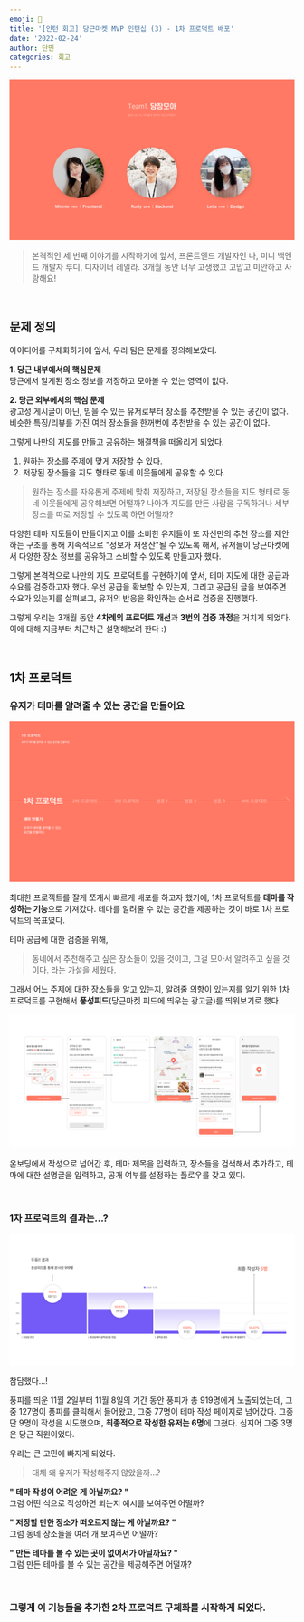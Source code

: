 ```yaml
---
emoji: 🥕
title: '[인턴 회고] 당근마켓 MVP 인턴십 (3) - 1차 프로덕트 배포'
date: '2022-02-24'
author: 단민
categories: 회고
---
```


![](7-0.png)

> 본격적인 세 번째 이야기를 시작하기에 앞서,
> 프론트엔드 개발자인 나, 미니
> 백엔드 개발자 루디,
> 디자이너 레일라.
> 3개월 동안 너무 고생했고 고맙고 미안하고 사랑해요!

&nbsp;

## 문제 정의
 
아이디어를 구체화하기에 앞서, 우리 팀은 문제를 정의해보았다.

**1. 당근 내부에서의 핵심문제**  
당근에서 알게된 장소 정보를 저장하고 모아볼 수 있는 영역이 없다.


**2. 당근 외부에서의 핵심 문제**  
광고성 게시글이 아닌, 믿을 수 있는 유저로부터 장소를 추천받을 수 있는 공간이 없다.  
비슷한 특징/리뷰를 가진 여러 장소들을 한꺼번에 추천받을 수 있는 공간이 없다.

그렇게 나만의 지도를 만들고 공유하는 해결책을 떠올리게 되었다.

1. 원하는 장소를 주제에 맞게 저장할 수 있다.
2. 저장된 장소들을 지도 형태로 동네 이웃들에게 공유할 수 있다.

 
> 원하는 장소를 자유롭게 주제에 맞춰 저장하고, 저장된 장소들을 지도 형태로 동네 이웃들에게 공유해보면 어떨까?
> 나아가 지도를 만든 사람을 구독하거나 세부 장소를 따로 저장할 수 있도록 하면 어떨까?

다양한 테마 지도들이 만들어지고 이를 소비한 유저들이 또 자신만의 추천 장소를 제안하는 구조를 통해 지속적으로 "정보가 재생산"될 수 있도록 해서, 유저들이 당근마켓에서 다양한 장소 정보를 공유하고 소비할 수 있도록 만들고자 했다.

그렇게 본격적으로 나만의 지도 프로덕트를 구현하기에 앞서, 테마 지도에 대한 공급과 수요를 검증하고자 했다. 우선 공급을 확보할 수 있는지, 그리고 공급된 글을 보여주면 수요가 있는지를 살펴보고, 유저의 반응을 확인하는 순서로 검증을 진행했다.

그렇게 우리는 3개월 동안 **4차례의 프로덕트 개선**과 **3번의 검증 과정**을 거치게 되었다. 이에 대해 지금부터 차근차근 설명해보려 한다 :)

&nbsp;

## 1차 프로덕트

### 유저가 테마를 알려줄 수 있는 공간을 만들어요

![](7-1.png)

최대한 프로젝트를 잘게 쪼개서 빠르게 배포를 하고자 했기에, 1차 프로덕트를 **테마를 작성하는 기능**으로 가져갔다. 테마를 알려줄 수 있는 공간을 제공하는 것이 바로 1차 프로덕트의 목표였다.

테마 공급에 대한 검증을 위해,
> 동네에서 추천해주고 싶은 장소들이 있을 것이고, 그걸 모아서 알려주고 싶을 것이다.
라는 가설을 세웠다.

그래서 어느 주제에 대한 장소들을 알고 있는지, 알려줄 의향이 있는지를 알기 위한 1차 프로덕트를 구현해서 **풍성피드**(당근마켓 피드에 띄우는 광고글)를 띄워보기로 했다.

![](7-2.png)

온보딩에서 작성으로 넘어간 후, 테마 제목을 입력하고, 장소들을 검색해서 추가하고, 테마에 대한 설명글을 입력하고, 공개 여부를 설정하는 플로우를 갖고 있다.

&nbsp;

### 1차 프로덕트의 결과는...?

![](7-3.png)

참담했다...!

풍피를 띄운 11월 2일부터 11월 8일의 기간 동안 풍피가 총 919명에게 노출되었는데, 그중 127명이 풍피를 클릭해서 들어왔고, 그중 77명이 테마 작성 페이지로 넘어갔다. 그중 단 9명이 작성을 시도했으며, **최종적으로 작성한 유저는 6명**에 그쳤다. 심지어 그중 3명은 당근 직원이었다.

우리는 큰 고민에 빠지게 되었다.
> 대체 왜 유저가 작성해주지 않았을까...?
 
**" 테마 작성이 어려운 게 아닐까요? "**  
그럼 어떤 식으로 작성하면 되는지 예시를 보여주면 어떨까?

**" 저장할 만한 장소가 떠오르지 않는 게 아닐까요? "**  
그럼 동네 장소들을 여러 개 보여주면 어떨까?

**" 만든 테마를 볼 수 있는 곳이 없어서가 아닐까요? "**  
그럼 만든 테마를 볼 수 있는 공간을 제공해주면 어떨까?

&nbsp;

### 그렇게 이 기능들을 추가한 2차 프로덕트 구체화를 시작하게 되었다.